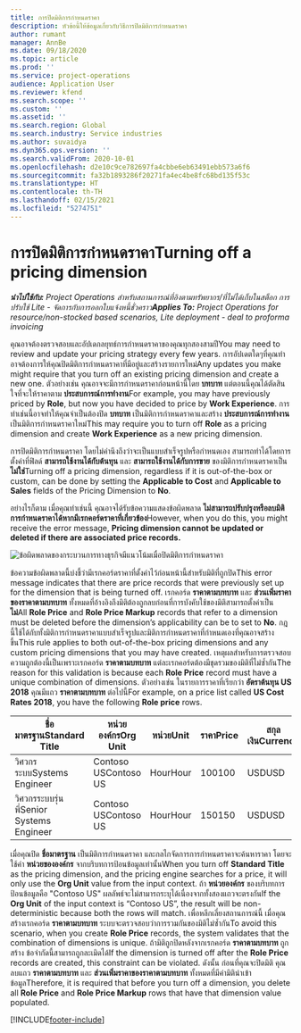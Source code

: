 ```yaml
---
title: การปิดมิติการกำหนดราคา
description: หัวข้อนี้ให้ข้อมูลเกี่ยวกับวิธีการปิดมิติการกำหนดราคา
author: rumant
manager: AnnBe
ms.date: 09/18/2020
ms.topic: article
ms.prod: ''
ms.service: project-operations
audience: Application User
ms.reviewer: kfend
ms.search.scope: ''
ms.custom: ''
ms.assetid: ''
ms.search.region: Global
ms.search.industry: Service industries
ms.author: suvaidya
ms.dyn365.ops.version: ''
ms.search.validFrom: 2020-10-01
ms.openlocfilehash: d2e10c9ce782697fa4cbbe6eb63491ebb573a6f6
ms.sourcegitcommit: fa32b1893286f20271fa4ec4be8fc68bd135f53c
ms.translationtype: HT
ms.contentlocale: th-TH
ms.lasthandoff: 02/15/2021
ms.locfileid: "5274751"
---
```

# <a name="turning-off-a-pricing-dimension"></a><span data-ttu-id="ca8fd-103">การปิดมิติการกำหนดราคา</span><span class="sxs-lookup"><span data-stu-id="ca8fd-103">Turning off a pricing dimension</span></span>

<span data-ttu-id="ca8fd-104">_**นำไปใช้กับ:** Project Operations สำหรับสถานการณ์ที่อิงตามทรัพยากร/ที่ไม่ได้เก็บในสต็อก การปรับใช้ Lite - จัดการกับการออกใบแจ้งหนี้ชั่วคราว_</span><span class="sxs-lookup"><span data-stu-id="ca8fd-104">_**Applies To:** Project Operations for resource/non-stocked based scenarios, Lite deployment - deal to proforma invoicing_</span></span>

<span data-ttu-id="ca8fd-105">คุณอาจต้องตรวจสอบและอัปเดกลยุทธ์การกำหนดราคาของคุณทุกสองสามปี</span><span class="sxs-lookup"><span data-stu-id="ca8fd-105">You may need to review and update your pricing strategy every few years.</span></span> <span data-ttu-id="ca8fd-106">การอัปเดตใดๆที่คุณทำอาจต้องการให้คุณปิดมิติการกำหนดราคาที่มีอยู่และสร้างรายการใหม่</span><span class="sxs-lookup"><span data-stu-id="ca8fd-106">Any updates you make might require that you turn off an existing pricing dimension and create a new one.</span></span> <span data-ttu-id="ca8fd-107">ตัวอย่างเช่น คุณอาจจะมีการกำหนดราคาก่อนหน้านี้โดย **บทบาท** แต่ตอนนี้คุณได้ตัดสินใจที่จะให้ราคาตาม **ประสบการณ์การทำงาน**</span><span class="sxs-lookup"><span data-stu-id="ca8fd-107">For example, you may have previously priced by **Role**, but now you have decided to price by **Work Experience**.</span></span> <span data-ttu-id="ca8fd-108">การทำเช่นนี้อาจทำให้คุณจำเป็นต้องปิด **บทบาท** เป็นมิติการกำหนดราคาและสร้าง **ประสบการณ์การทำงาน** เป็นมิติการกำหนดราคาใหม่</span><span class="sxs-lookup"><span data-stu-id="ca8fd-108">This may require you to turn off **Role** as a pricing dimension and create **Work Experience** as a new pricing dimension.</span></span> 

<span data-ttu-id="ca8fd-109">การปิดมิติการกำหนดราคา โดยไม่คำนึงถึงว่าจะเป็นแบบสำเร็จรูปหรือกำหนดเอง สามารถทำได้โดยการตั้งค่าที่ฟิลด์ **สามารถใช้งานได้กับต้นทุน** และ **สามารถใช้งานได้กับการขาย** ของมิติการกำหนดราคาเป็น **ไม่ใช่**</span><span class="sxs-lookup"><span data-stu-id="ca8fd-109">Turning off a pricing dimension, regardless if it is out-of-the-box or custom, can be done by setting the **Applicable to Cost** and **Applicable to Sales** fields of the Pricing Dimension to **No**.</span></span>

<span data-ttu-id="ca8fd-110">อย่างไรก็ตาม เมื่อคุณทำเช่นนี้ คุณอาจได้รับข้อความแสดงข้อผิดพลาด **ไม่สามารถปรับปรุงหรือลบมิติการกำหนดราคาได้หากมีเรกคอร์ดราคาที่เกี่ยวข้อง**</span><span class="sxs-lookup"><span data-stu-id="ca8fd-110">However, when you do this, you might receive the error message, **Pricing dimension cannot be updated or deleted if there are associated price records.**</span></span>

![ข้อผิดพลาดของกระบวนการทางธุรกิจมีแนวโน้มเมื่อปิดมิติการกำหนดราคา](media/Business-Process-Error.png)

<span data-ttu-id="ca8fd-112">ข้อความข้อผิดพลาดนี้บ่งชี้ว่ามีเรกคอร์ดราคาที่ตั้งค่าไว้ก่อนหน้านี้สำหรับมิติที่ถูกปิด</span><span class="sxs-lookup"><span data-stu-id="ca8fd-112">This error message indicates that there are price records that were previously set up for the dimension that is being turned off.</span></span> <span data-ttu-id="ca8fd-113">เรกคอร์ด **ราคาตามบทบาท** และ **ส่วนเพิ่มราคาของราคาตามบทบาท** ทั้งหมดที่อ้างอิงถึงมิติต้องถูกลบก่อนที่การบังคับใช้ของมิติสามารถตั้งค่าเป็น **ไม่**</span><span class="sxs-lookup"><span data-stu-id="ca8fd-113">All **Role Price** and **Role Price Markup** records that refer to a dimension must be deleted before the dimension’s applicability can be to set to **No**.</span></span> <span data-ttu-id="ca8fd-114">กฎนี้ใช้ได้กับทั้งมิติการกำหนดราคาแบบสำเร็จรูปและมิติการกำหนดราคาที่กำหนดเองที่คุณอาจสร้างขึ้น</span><span class="sxs-lookup"><span data-stu-id="ca8fd-114">This rule applies to both out-of-the-box pricing dimensions and any custom pricing dimensions that you may have created.</span></span> <span data-ttu-id="ca8fd-115">เหตุผลสำหรับการตรวจสอบความถูกต้องนี้เป็นเพราะเรกคอร์ด **ราคาตามบทบาท** แต่ละเรกคอร์ดต้องมีชุดรวมของมิติที่ไม่ซ้ำกัน</span><span class="sxs-lookup"><span data-stu-id="ca8fd-115">The reason for this validation is because each **Role Price** record must have a unique combination of dimensions.</span></span> <span data-ttu-id="ca8fd-116">ตัวอย่างเช่น ในรายการราคาที่เรียกว่า **อัตราต้นทุน US 2018** คุณมีแถว **ราคาตามบทบาท** ต่อไปนี้</span><span class="sxs-lookup"><span data-stu-id="ca8fd-116">For example, on a price list called **US Cost Rates 2018**, you have the following **Role price** rows.</span></span> 

| <span data-ttu-id="ca8fd-117">ชื่อมาตรฐาน</span><span class="sxs-lookup"><span data-stu-id="ca8fd-117">Standard Title</span></span>         | <span data-ttu-id="ca8fd-118">หน่วยองค์กร</span><span class="sxs-lookup"><span data-stu-id="ca8fd-118">Org Unit</span></span>    |<span data-ttu-id="ca8fd-119">หน่วย</span><span class="sxs-lookup"><span data-stu-id="ca8fd-119">Unit</span></span>   |<span data-ttu-id="ca8fd-120">ราคา</span><span class="sxs-lookup"><span data-stu-id="ca8fd-120">Price</span></span>  |<span data-ttu-id="ca8fd-121">สกุลเงิน</span><span class="sxs-lookup"><span data-stu-id="ca8fd-121">Currency</span></span>  |
| -----------------------|-------------|-------|-------|----------|
| <span data-ttu-id="ca8fd-122">วิศวกรระบบ</span><span class="sxs-lookup"><span data-stu-id="ca8fd-122">Systems Engineer</span></span>|<span data-ttu-id="ca8fd-123">Contoso US</span><span class="sxs-lookup"><span data-stu-id="ca8fd-123">Contoso US</span></span>|<span data-ttu-id="ca8fd-124">Hour</span><span class="sxs-lookup"><span data-stu-id="ca8fd-124">Hour</span></span>| <span data-ttu-id="ca8fd-125">100</span><span class="sxs-lookup"><span data-stu-id="ca8fd-125">100</span></span>|<span data-ttu-id="ca8fd-126">USD</span><span class="sxs-lookup"><span data-stu-id="ca8fd-126">USD</span></span>|
| <span data-ttu-id="ca8fd-127">วิศวกรระบบรุ่นพี่</span><span class="sxs-lookup"><span data-stu-id="ca8fd-127">Senior Systems Engineer</span></span>|<span data-ttu-id="ca8fd-128">Contoso US</span><span class="sxs-lookup"><span data-stu-id="ca8fd-128">Contoso US</span></span>|<span data-ttu-id="ca8fd-129">Hour</span><span class="sxs-lookup"><span data-stu-id="ca8fd-129">Hour</span></span>| <span data-ttu-id="ca8fd-130">150</span><span class="sxs-lookup"><span data-stu-id="ca8fd-130">150</span></span>| <span data-ttu-id="ca8fd-131">USD</span><span class="sxs-lookup"><span data-stu-id="ca8fd-131">USD</span></span>|


<span data-ttu-id="ca8fd-132">เมื่อคุณปิด **ชื่อมาตรฐาน** เป็นมิติการกำหนดราคา และกลไกจัดการการกำหนดราคาจะค้นหาราคา โดยจะใช้ค่า **หน่วยขององค์กร** จากบริบทการป้อนข้อมูลเท่านั้น</span><span class="sxs-lookup"><span data-stu-id="ca8fd-132">When you turn off **Standard Title** as the pricing dimension, and the pricing engine searches for a price, it will only use the **Org Unit** value from the input context.</span></span> <span data-ttu-id="ca8fd-133">ถ้า **หน่วยองค์กร** ของบริบทการป้อนข้อมูลคือ "Contoso US" ผลลัพธ์จะไม่สามารถระบุได้เนื่องจากทั้งสองแถวจะตรงกัน</span><span class="sxs-lookup"><span data-stu-id="ca8fd-133">If the **Org Unit** of the input context is “Contoso US”, the result will be non-deterministic because both the rows will match.</span></span> <span data-ttu-id="ca8fd-134">เพื่อหลีกเลี่ยงสถานการณ์นี้ เมื่อคุณสร้างเรกคอร์ด **ราคาตามบทบาท** ระบบจะตรวจสอบว่าการรวมกันของมิติไม่ซ้ำกัน</span><span class="sxs-lookup"><span data-stu-id="ca8fd-134">To avoid this scenario, when you create **Role Price** records, the system validates that the combination of dimensions is unique.</span></span> <span data-ttu-id="ca8fd-135">ถ้ามิติถูกปิดหลังจากเรกคอร์ด **ราคาตามบทบาท** ถูกสร้าง ข้อจำกัดนี้สามารถถูกละเมิดได้</span><span class="sxs-lookup"><span data-stu-id="ca8fd-135">If the dimension is turned off after the **Role Price** records are created, this constraint can be violated.</span></span> <span data-ttu-id="ca8fd-136">ดังนั้น ก่อนที่คุณจะปิดมิติ คุณลบแถว **ราคาตามบทบาท** และ **ส่วนเพิ่มราคาของราคาตามบทบาท** ทั้งหมดที่มีค่ามิตินำเข้าข้อมูล</span><span class="sxs-lookup"><span data-stu-id="ca8fd-136">Therefore, it is required that before you turn off a dimension, you delete all **Role Price** and **Role Price Markup** rows that have that dimension value populated.</span></span>


[!INCLUDE[footer-include](../includes/footer-banner.md)]
